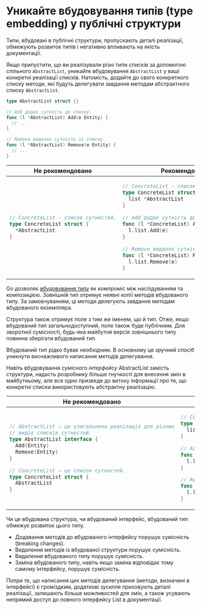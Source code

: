 # Уникайте вбудовування типів (type embedding) у публічні структури

Типи, вбудовані в публічні структури, пропускають деталі реалізації,
обмежують розвиток типів і негативно впливають на якість документації.

Якщо припустити, що ви реалізували різні типи списків за допомогою спільного
`AbstractList`, уникайте вбудовування `AbstractList` у ваші конкретні реалізації списків.
Натомість, додайте до свого конкретного списку методи, які будуть делегувати
завдання методам абстрактного списку `AbstractList`.

```go
type AbstractList struct {}

// Add додає сутність до списку.
func (l *AbstractList) Add(e Entity) {
  // ...
}

// Remove видаляє сутність зі списку.
func (l *AbstractList) Remove(e Entity) {
  // ...
}
```

<table>
<thead><tr><th>Не рекомендовано</th><th>Рекомендовано</th></tr></thead>
<tbody>
<tr><td>

```go
// ConcreteList - список сутностей.
type ConcreteList struct {
  *AbstractList
}
```

</td><td>

```go
// ConcreteList - список сутностей.
type ConcreteList struct {
  list *AbstractList
}

// Add додає сутність до списку.
func (l *ConcreteList) Add(e Entity) {
  l.list.Add(e)
}

// Remove видаляє сутність зі списку.
func (l *ConcreteList) Remove(e Entity) {
  l.list.Remove(e)
}
```

</td></tr>
</tbody></table>

Go дозволяє [вбудовування типу] як компроміс між наслідуванням та композицією.
Зовнішній тип отримує неявні копії методів вбудованого типу.
За замовчуванням, ці методи делегують завдання методам вбудованого екземпляра.

  [вбудовування типу]: https://golang.org/doc/effective_go.html#embedding

Структура також отримує поле з тим же іменем, що й тип.
Отже, якщо вбудований тип загальнодоступний, поле також буде публічним.
Для зворотної сумісності, будь-яка майбутня версія зовнішнього типу
повинна зберігати вбудований тип.

Вбудований тип рідко буває необхідним.
В основному це зручний спосіб уникнути виснажливого написання методів делегування.

Навіть вбудовування сумісного *інтерфейсу* AbstractList замість структури,
надасть розробнику більше гнучкості для внесення змін в майбутньому,
але все одно призведе до витоку інформації про те, що конкретні списки
використовують абстрактну реалізацію.

<table>
<thead><tr><th>Не рекомендовано</th><th>Рекомендовано</th></tr></thead>
<tbody>
<tr><td>

```go
// AbstractList — це узагальнена реалізація для різних
// видів списків сутностей.
type AbstractList interface {
  Add(Entity)
  Remove(Entity)
}

// ConcreteList — це список сутностей.
type ConcreteList struct {
  AbstractList
}
```

</td><td>

```go
// ConcreteList — це список сутностей.
type ConcreteList struct {
  list AbstractList
}

// Add додає сутність до списку.
func (l *ConcreteList) Add(e Entity) {
  l.list.Add(e)
}

// Remove видаляє сутність зі списку.
func (l *ConcreteList) Remove(e Entity) {
  l.list.Remove(e)
}
```

</td></tr>
</tbody></table>

Чи це вбудована структура, чи вбудований інтерфейс, вбудований тип обмежує розвиток цього типу.

- Додавання методів до вбудованого інтерфейсу порушує сумісність (breaking changes).
- Видалення методів із вбудованої структури порушує сумісність.
- Видалення вбудованого типу порушує сумісність.
- Заміна вбудованого типу, навіть якщо заміна відповідає тому самому інтерфейсу,
  порушує сумісність.

Попри те, що написання цих методів делегування (методи, визначені в інтерфейсі) є громіздким,
додаткові зусилля приховують деталі реалізації, залишають більше можливостей для змін,
а також усувають непрямий доступ до повного інтерфейсу List в документації.

